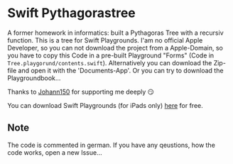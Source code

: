 # Swift Pythagorastree
A former homework in informatics: built a Pythagoras Tree with a recursiv function. 
This is a tree for Swift Playgrounds. I'am no official Apple Developer, so you can not download the project from a Apple-Domain, so you have to copy this Code in a pre-built Playground "Forms" (Code in ``Tree.playgorund/contents.swift``). Alternatively you can download the Zip-file and open it with the 'Documents-App'. Or you can try to download the Playgroundbook…

Thanks to [Johann150](https://github.com/johann150) for supporting me deeply 😏

You can download Swift Playgrounds (for iPads only) [here](https://itunes.apple.com/de/app/swift-playgrounds/id908519492?mt=8) for free.

## Note
The code is commented in german. If you have any qeustions, how the code works, open a new Issue…
